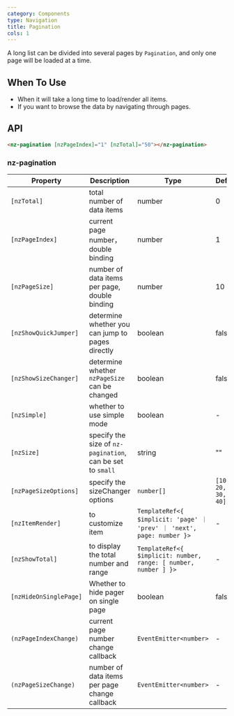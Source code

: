 ```yaml
---
category: Components
type: Navigation
title: Pagination
cols: 1
---
```


A long list can be divided into several pages by `Pagination`, and only one page will be loaded at a time.

## When To Use

- When it will take a long time to load/render all items.
- If you want to browse the data by navigating through pages.

## API

```html
<nz-pagination [nzPageIndex]="1" [nzTotal]="50"></nz-pagination>
```

### nz-pagination

| Property | Description | Type | Default |
| -------- | ----------- | ---- | ------- |
| `[nzTotal]` | total number of data items | number | 0 |
| `[nzPageIndex]` | current page number，double binding | number | 1 |
| `[nzPageSize]` | number of data items per page, double binding | number | 10|
| `[nzShowQuickJumper]` | determine whether you can jump to pages directly | boolean | false |
| `[nzShowSizeChanger]` | determine whether `nzPageSize` can be changed | boolean | false |
| `[nzSimple]` | whether to use simple mode | boolean | - |
| `[nzSize]` | specify the size of `nz-pagination`, can be set to `small` | string | "" |
| `[nzPageSizeOptions]` | specify the sizeChanger options | `number[]` | `[10, 20, 30, 40]` |
| `[nzItemRender]` | to customize item | `TemplateRef<{ $implicit: 'page' ｜ 'prev' ｜ 'next', page: number }>` | - |
| `[nzShowTotal]` | to display the total number and range	 | `TemplateRef<{ $implicit: number, range: [ number, number ] }>` | - |
| `[nzHideOnSinglePage]` | Whether to hide pager on single page | boolean | false |
| `(nzPageIndexChange)` | current page number change callback | `EventEmitter<number>` | - |
| `(nzPageSizeChange)` | number of data items per page change callback | `EventEmitter<number>` | - |
